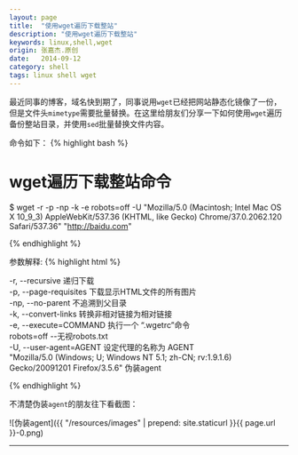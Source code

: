 ```yaml
---
layout: page
title:  "使用wget遍历下载整站"
description: "使用wget遍历下载整站"
keywords: linux,shell,wget
origin: 张嘉杰.原创
date:   2014-09-12
category: shell
tags: linux shell wget
---
```

最近同事的博客，域名快到期了，同事说用`wget`已经把网站静态化镜像了一份，但是文件头`mimetype`需要批量替换。在这里给朋友们分享一下如何使用`wget`遍历备份整站目录，并使用`sed`批量替换文件内容。
<!--more-->

命令如下：
{% highlight bash %}

# wget遍历下载整站命令
$ wget -r -p -np -k -e robots=off -U "Mozilla/5.0 (Macintosh; Intel Mac OS X 10_9_3) AppleWebKit/537.36 (KHTML, like Gecko) Chrome/37.0.2062.120 Safari/537.36" "http://baidu.com"

{% endhighlight %}

参数解释:
{% highlight html %}

-r,		--recursive 递归下载  
-p,		--page-requisites 下载显示HTML文件的所有图片  
-np,		--no-parent 不追溯到父目录  
-k,		--convert-links 转换非相对链接为相对链接  
-e,		--execute=COMMAND 执行一个 “.wgetrc”命令  
robots=off	--无视robots.txt  
-U,		--user-agent=AGENT 设定代理的名称为 AGENT  
"Mozilla/5.0 (Windows; U; Windows NT 5.1; zh-CN; rv:1.9.1.6) Gecko/20091201 Firefox/3.5.6" 伪装agent

{% endhighlight %}

不清楚伪装`agent`的朋友往下看截图：  

![伪装agent]({{ "/resources/images" | prepend: site.staticurl }}{{ page.url }}-0.png)

-----------------------
